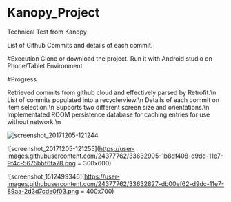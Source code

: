 # Kanopy_Project
Technical Test from Kanopy

List of Github Commits and details of each commit.

#Execution
Clone or download the project.
Run it with Android studio on Phone/Tablet Environment

#Progress

Retrieved commits from github cloud and effectively parsed by Retrofit.\n
List of commits populated into a recyclerview.\n
Details of each commit on item selection.\n
Supports two different screen size and orientations.\n
Implementated ROOM persistence database for caching entries for use without network.\n


![screenshot_20171205-121244](https://user-images.githubusercontent.com/24377762/33632904-1b6d5f7c-d9dd-11e7-849b-8fcf7e4e72f1.png)

![screenshot_20171205-121255](https://user-images.githubusercontent.com/24377762/33632905-1b8df408-d9dd-11e7-9f4c-5675bbf6fa78.png = 300x600)

![screenshot_1512499346](https://user-images.githubusercontent.com/24377762/33632827-db00ef62-d9dc-11e7-89aa-2d3d7cde0f03.png = 400x700)


